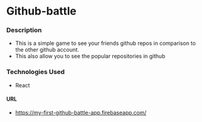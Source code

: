 # Github-battle

### Description

* This is a simple game to see your friends github repos  in comparison to the other github account.
* This also allow you to see the popular repositories in github
 
### Technologies Used

* React

#### URL

* https://my-first-github-battle-app.firebaseapp.com/

